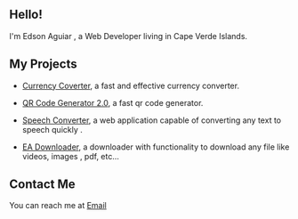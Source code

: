 ## Hello! 
I'm Edson Aguiar , a Web Developer living in Cape Verde Islands.


## My Projects
* <a href="https://currency-converter-red.vercel.app/">Currency Coverter</a>, a fast and effective currency converter.

* <a href="">QR Code Generator 2.0</a>, a fast qr code generator.

* <a href="">Speech Converter</a>, a web application capable of converting any text to speech quickly .
        
* <a href="">EA Downloader</a>, a downloader with functionality to download any file like videos, images , pdf, etc...

## Contact Me
You can reach me at <a href= "mailto: iamedsonaguiar@gmail.com">Email</a>

